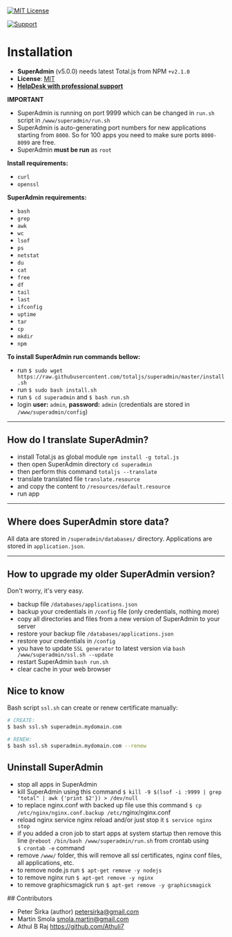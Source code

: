 [![MIT License][license-image]][license-url]

[![Support](https://www.totaljs.com/img/button-support.png?v=2)](https://www.totaljs.com/support/)

# Installation

- __SuperAdmin__ (v5.0.0) needs latest Total.js from NPM `+v2.1.0`
- __License__: [MIT](license.txt)
- [__HelpDesk with professional support__](https://helpdesk.totaljs.com)

__IMPORTANT__
- SuperAdmin is running on port 9999 which can be changed in `run.sh` script in `/www/superadmin/run.sh`
- SuperAdmin is auto-generating port numbers for new applications starting from `8000`. So for 100 apps you need to make sure ports `8000-8099` are free.
- SuperAdmin __must be run__ as `root`

__Install requirements:__
- `curl`
- `openssl`

__SuperAdmin requirements:__
- `bash`
- `grep`
- `awk`
- `wc`
- `lsof`
- `ps`
- `netstat`
- `du`
- `cat`
- `free`
- `df`
- `tail`
- `last`
- `ifconfig`
- `uptime`
- `tar`
- `cp`
- `mkdir`
- `npm`

__To install SuperAdmin run commands bellow:__
- run `$ sudo wget https://raw.githubusercontent.com/totaljs/superadmin/master/install.sh`
- run `$ sudo bash install.sh`
- run `$ cd superadmin` and `$ bash run.sh`
- login __user:__ `admin`, __password:__ `admin` (credentials are stored in `/www/superadmin/config`)

---

## How do I translate SuperAdmin?

- install Total.js as global module `npm install -g total.js`
- then open SuperAdmin directory `cd superadmin`
- then perform this command `totaljs --translate`
- translate translated file `translate.resource`
- and copy the content to `/resources/default.resource`
- run app

---

## Where does SuperAdmin store data?

All data are stored in `/superadmin/databases/` directory. Applications are stored in `application.json`.

---

## How to upgrade my older SuperAdmin version?

Don't worry, it's very easy.

- backup file `/databases/applications.json`
- backup your credentials in `/config` file (only credentials, nothing more)
- copy all directories and files from a new version of SuperAdmin to your server
- restore your backup file `/databases/applications.json`
- restore your credentials in `/config`
- you have to update `SSL generator` to latest version via `bash /www/superadmin/ssl.sh --update`
- restart SuperAdmin `bash run.sh`
- clear cache in your web browser

## Nice to know

Bash script `ssl.sh` can create or renew certificate manually:

```bash
# CREATE:
$ bash ssl.sh superadmin.mydomain.com

# RENEW:
$ bash ssl.sh superadmin.mydomain.com --renew
```

## Uninstall SuperAdmin

- stop all apps in SuperAdmin
- kill SuperAdmin using this command `$ kill -9 $(lsof -i :9999 | grep "total" | awk {'print $2'}) > /dev/null`
- to replace nginx.conf with backed up file use this command `$ cp /etc/nginx/nginx.conf.backup /etc/`nginx/nginx.conf
- reload nginx service nginx reload and/or just stop it `$ service nginx stop`
- if you added a cron job to start apps at system startup then remove this line `@reboot /bin/bash /www/superadmin/run.sh` from crontab using `$ crontab -e` command
- remove `/www/` folder, this will remove all ssl certificates, nginx conf files, all applications, etc.
- to remove node.js run `$ apt-get remove -y nodejs`
- to remove nginx run `$ apt-get remove -y nginx`
- to remove graphicsmagick run `$ apt-get remove -y graphicsmagick`

## Contributors

- Peter Širka (author) <petersirka@gmail.com>
- Martin Smola  <smola.martin@gmail.com>
- Athul B Raj <https://github.com/Athuli7>

[license-image]: https://img.shields.io/badge/license-MIT-blue.svg?style=flat
[license-url]: license.txt

